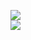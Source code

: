 [![](https://img.shields.io/badge/Made%20With-Github%20Spray-lightgrey.svg?style=for-the-badge&logo=github)](https://github.com/Annihil/github-spray#20988)  
[![](https://i.imgur.com/2DrTn0Z.gif)](https://github.com/Annihil/github-spray)